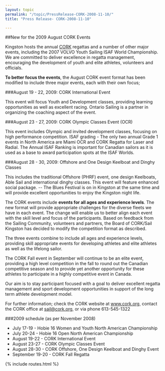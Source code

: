 ```yaml
---
layout: topic
permalink: "/topic/PressRelease-CORK-2008-11-10/"
title: "Press Release- CORK-2008-11-10"

---
```


##New for the 2009 August CORK Events


Kingston hosts the annual <a href="http://cork.org">CORK</a> regattas and a number of other major events, including the 2007 VOLVO Youth Sailing ISAF World Championship. We are committed to deliver excellence in regatta management, encouraging the development of youth and elite athletes, volunteers and officials.

**To better focus the events**, the August CORK event format has been modified to include three major events, each with their own focus;

###August 19 - 22, 2009: CORK International Event

This event will focus Youth and Development classes, providing learning opportunities as well as excellent racing. Ontario Sailing is a partner in organizing the coaching aspect of the event.

###August 23 - 27, 2009: CORK Olympic Classes Event (OCR)

This event includes Olympic and invited development classes, focusing on high performance competition. ISAF grading - The only two annual Grade 1 events in North America are Miami OCR and CORK Regatta for Laser and Radial. The Annual ISAF Ranking is important for Canadian sailors as it is used as a base to award participation spots at the ISAF Worlds.

###August 28 - 30, 2009: Offshore and One Design Keelboat and Dinghy Classes

This includes the traditional Offshore (PHRF) event, one design Keelboats, Able Sail and international dinghy classes. This event will feature enhanced social package. -- The Blues Festival is on in Kingston at the same time and will provide excellent opportunities to enjoy the Kingston night life.

The CORK events include **events for all ages and experience levels**. The new format will provide  appropriate challenges for the diverse fleets we have in each event. The change will enable us to better align each event with the skill level and focus of the participants. Based on feedback from the Sailing Community, volunteers and partners, the Board of CORK/Sail Kingston has decided to modify the competition format as described.

The three events combine to include all ages and experience levels, providing skill appropriate events for developing athletes and elite athletes as well as the lifelong sailor.

The CORK Fall event in September will continue to be an elite event, providing a high level competition in the fall to round out the Canadian competitive season and to provide yet another opportunity for these athletes to participate in a highly competitive event in Canada.

Our aim is to stay participant focused with a goal to deliver excellent regatta management and sport development opportunities in support of the long term athlete development model.

For further information; check the CORK website at www.cork.org, contact the CORK office at sail@cork.org, or via phone 613-545-1322

###2009 schedule (as per November 2008)

* July 17-19 - Hobie 16 Women and Youth North American Championship
* July 20-24 - Hobie 16 Open North American Championship
* August 19-22 - CORK International Event
* August 23-27 - CORK Olympic Classes Event
* August 28-30 - CORK Offshore, One Design Keelboat and Dinghy Event
* September 19-20 - CORK Fall Regatta

{% include routes.html %}

